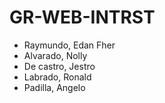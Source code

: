 # GR-WEB-INTRST

- Raymundo, Edan Fher
- Alvarado, Nolly
- De castro, Jestro
- Labrado, Ronald
- Padilla, Angelo
